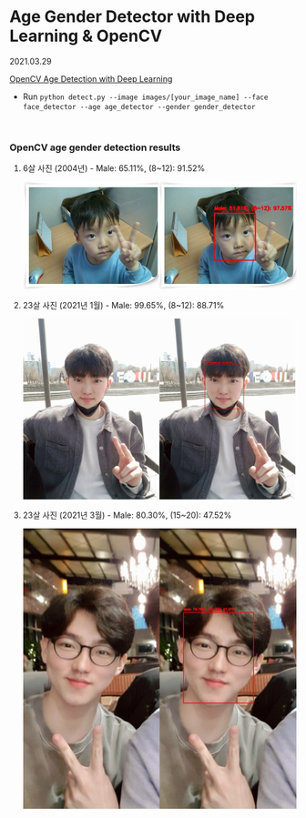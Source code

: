 # Age Gender Detector with Deep Learning & OpenCV

2021.03.29

[OpenCV Age Detection with Deep Learning](https://www.pyimagesearch.com/2020/04/13/opencv-age-detection-with-deep-learning/)

* Run `python detect.py --image images/[your_image_name] --face face_detector --age age_detector --gender gender_detector`

<br>

### OpenCV age gender detection results

1. 6살 사진 (2004년) - Male: 65.11%, (8~12): 91.52%

   ![result01](https://github.com/hyunmin0317/OpenCV_Study/blob/master/AgeGenderDetector/AgeGenderDetector(Image)/Github/result01.jpg?raw=true)

2. 23살 사진 (2021년 1월) - Male: 99.65%, (8~12): 88.71%

   <img src="https://github.com/hyunmin0317/OpenCV_Study/blob/master/AgeGenderDetector/AgeGenderDetector(Image)/Github/result02.jpg?raw=true" alt="result02" style="zoom:67%;" />

3. 23살 사진 (2021년 3월) - Male: 80.30%, (15~20): 47.52%

   <img src="https://github.com/hyunmin0317/OpenCV_Study/blob/master/AgeGenderDetector/AgeGenderDetector(Image)/Github/result03.jpg?raw=true" alt="result03" style="zoom: 67%;" />